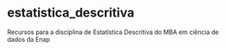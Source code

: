 # estatistica_descritiva
Recursos para a disciplina de Estatística Descritiva do MBA em ciência de dados da Enap
